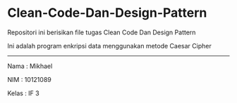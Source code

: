 # Clean-Code-Dan-Design-Pattern
Repositori ini berisikan file tugas Clean Code Dan Design Pattern

Ini adalah program enkripsi data menggunakan metode Caesar Cipher 

-----------------------------------------------------------------

Nama  : Mikhael

NIM   : 10121089

Kelas : IF 3

